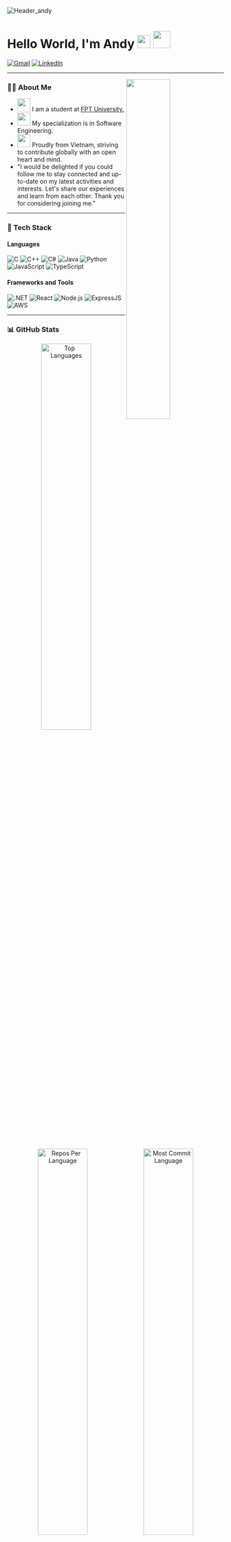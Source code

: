 ![Header_andy](https://user-images.githubusercontent.com/114195582/224937528-4b9ab948-c78b-428b-bdaf-cc335763b1b3.png)

# Hello World, I'm Andy <img src="https://media.giphy.com/media/u3NqET5KZHkOs/giphy.gif" width="30" /> <img src="https://media.giphy.com/media/vlwVZMjk5ivdYwkDWT/giphy.gif" width="40" />

[![Gmail](https://img.shields.io/static/v1?style=for-the-badge&message=Gmail&color=EA4335&logo=Gmail&logoColor=FFFFFF&label=)](mailto:duy.maianh26@gmail.com)
[![LinkedIn](https://img.shields.io/static/v1?style=for-the-badge&message=LinkedIn&color=0A66C2&logo=LinkedIn&logoColor=FFFFFF&label=)](https://www.linkedin.com/in/anh-duy-mai-a65683251/)

---

<img align='right' src="https://github-readme-stats.vercel.app/api?username=andyninety9&show_icons=true&theme=tokyonight&hide=contribs,issues" width="45%">

### 🙋‍♂️ About Me
- <img src="https://media.giphy.com/media/XuBtcsV266vepmoEYG/giphy.gif" width="30" /> I am a student at [FPT University.](https://daihoc.fpt.edu.vn/)
- <img src="https://media.giphy.com/media/MCdT1HmNv7nAm7SWTf/giphy.gif" width="30" /> My specialization is in Software Engineering.
- <img src="https://media.giphy.com/media/j60Al5O5MRr4AkNmkz/giphy.gif" width="30" /> Proudly from Vietnam, striving to contribute globally with an open heart and mind.
- "I would be delighted if you could follow me to stay connected and up-to-date on my latest activities and interests. Let's share our experiences and learn from each other. Thank you for considering joining me."

---

### 🚀 Tech Stack

#### Languages
![C](https://img.shields.io/badge/C-A8B9CC?style=for-the-badge&logo=c&logoColor=white)
![C++](https://img.shields.io/badge/C++-00599C?style=for-the-badge&logo=cplusplus&logoColor=white)
![C#](https://img.shields.io/badge/C%23-239120?style=for-the-badge&logo=csharp&logoColor=white)
![Java](https://img.shields.io/badge/Java-007396?style=for-the-badge&logo=java&logoColor=white)
![Python](https://img.shields.io/badge/Python-3776AB?style=for-the-badge&logo=python&logoColor=white)
![JavaScript](https://img.shields.io/badge/JavaScript-F7DF1E?style=for-the-badge&logo=javascript&logoColor=black)
![TypeScript](https://img.shields.io/badge/TypeScript-3178C6?style=for-the-badge&logo=typescript&logoColor=white)

#### Frameworks and Tools
![.NET](https://img.shields.io/badge/.NET-512BD4?style=for-the-badge&logo=dotnet&logoColor=white)
![React](https://img.shields.io/badge/React-20232A?style=for-the-badge&logo=react&logoColor=61DAFB)
![Node.js](https://img.shields.io/badge/Node.js-339933?style=for-the-badge&logo=nodedotjs&logoColor=white)
![ExpressJS](https://img.shields.io/badge/Express.js-000000?style=for-the-badge&logo=express&logoColor=white)
![AWS](https://img.shields.io/badge/AWS-232F3E?style=for-the-badge&logo=amazonaws&logoColor=white)

---

### 📊 GitHub Stats
<div align="center" style="font-size:14px">
<!--     <img src="https://github-readme-stats.vercel.app/api?username=andyninety9&show_icons=true&theme=radical" width="48%" alt="GitHub Stats"/> -->
    <img src="https://github-readme-stats.vercel.app/api/top-langs/?username=andyninety9&layout=compact&theme=radical" width="48%" alt="Top Languages"/>
</div>

<div align="center" style="font-size:14px">
    <img src="https://github-profile-summary-cards.vercel.app/api/cards/repos-per-language?username=andyninety9&theme=radical" width="48%" alt="Repos Per Language"/>
    <img src="https://github-profile-summary-cards.vercel.app/api/cards/most-commit-language?username=andyninety9&theme=radical" width="48%" alt="Most Commit Language"/>
</div>

---

### 🎨 Fun Fact
> “Code is like humor. When you have to explain it, it’s bad.”
